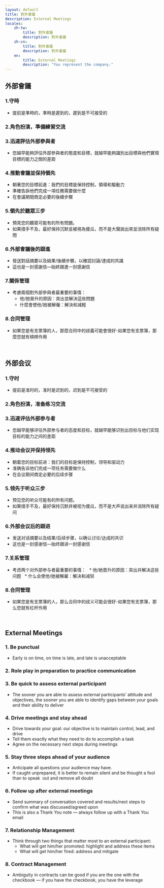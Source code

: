 ```yaml
---
layout: default
title: 對外會議
description: External Meetings
locales:
    zh-tw:
        title: 對外會議
        description: 對外會議
    zh-cn:
        title: 對外會議
        description: 對外會議
    en:
        title: External Meetings
        description: "You represent the company."
---
```


<a name="zh-tw"></a>

## 外部會議

### 1.守時
* 提前是準時的，準時是遲到的，遲到是不可接受的

### 2.角色扮演，準備練習交流

### 3.迅速評估外部參與者
* 您越早能夠評估外部參與者的態度和目標，就越早能夠識別出目標與他們實現目標的能力之間的差距

### 4.推​​動會議並保持領先
* 朝著您的目標前進：我們的目標是保持控制，領導和驅動力
* 準確告訴他們完成一項任務需要做什麼
* 在會議期間商定必要的後續步驟

### 5.領先於聽眾三步
* 預見您的聽眾可能有的所有問題。
* 如果措手不及，最好保持沉默並被視為傻瓜，而不是大聲說出來並消除所有疑問

### 6.外部會議後的跟進
* 發送對話摘要以及結果/後續步驟，以確認討論/達成的共識
* 這也是一封感謝信—始終跟進一封感謝信

### 7.關係管理
* 考慮兩個對外部參與者最重要的事情：
  * 他/她晉升的原因：突出並解決這些問題
  * 什麼會使他/她被解僱：解決和減輕

### 8.合同管理
* 如果您是有支票簿的人，那麼合同中的歧義可能會很好-如果您有支票簿，那麼您就有槓桿作用


<br>

<a name="zh-cn"></a>

## 外部会议

### 1.守时
* 提前是准时的，准时是迟到的，迟到是不可接受的

### 2.角色扮演，准备练习交流

### 3.迅速评估外部参与者
* 您越早能够评估外部参与者的态度和目标，就越早能够识别出目标与他们实现目标的能力之间的差距

### 4.推​​​​动会议并保持领先
* 朝着您的目标前进：我们的目标是保持控制，领导和驱动力
* 准确告诉他们完成一项任务需要做什么
* 在会议期间商定必要的后续步骤

### 5.领先于听众三步
* 预见您的听众可能有的所有问题。
* 如果措手不及，最好保持沉默并被视为傻瓜，而不是大声说出来并消除所有疑问

### 6.外部会议后的跟进
* 发送对话摘要以及结果/后续步骤，以确认讨论/达成的共识
* 这也是一封感谢信—始终跟进一封感谢信

### 7.关系管理
* 考虑两个对外部参与者最重要的事情：
  * 他/她晋升的原因：突出并解决这些问题
  * 什么会使他/她被解雇：解决和减轻

### 8.合同管理
* 如果您是有支票簿的人，那么合同中的歧义可能会很好-如果您有支票簿，那么您就有杠杆作用

<br>

<a name="en"></a>

## External Meetings

### 1. Be punctual
* Early is on time, on time is late, and late is unacceptable 

### 2. Role play in preparation to practice communication  

### 3. Be quick to assess external participant  
* The sooner you are able to assess external participants’ attitude and objectives, the sooner you are able to identify gaps between your goals and their ability to deliver

### 4. Drive meetings and stay ahead
* Drive towards your goal: our objective is to maintain control, lead, and drive  
* Tell them exactly what they need to do to accomplish a task  
* Agree on the necessary next steps during meetings  

### 5. Stay three steps ahead of your audience
* Anticipate all questions your audience may have.
* If caught unprepared, it is better to remain silent and be thought a fool than to speak  out and remove all doubt  

### 6. Follow up after external meetings
* Send summary of conversation covered and results/next steps to confirm what was discussed/agreed upon  
* This is also a Thank You note — always follow up with a Thank You email  

### 7. Relationship Management 
* Think through two things that matter most to an external participant:
  * What will get him/her promoted: highlight and address these items  
  * What will get him/her fired: address and mitigate  

### 8. Contract Management  
* Ambiguity in contracts can be good if you are the one with the checkbook — if you have the checkbook, you have the leverage